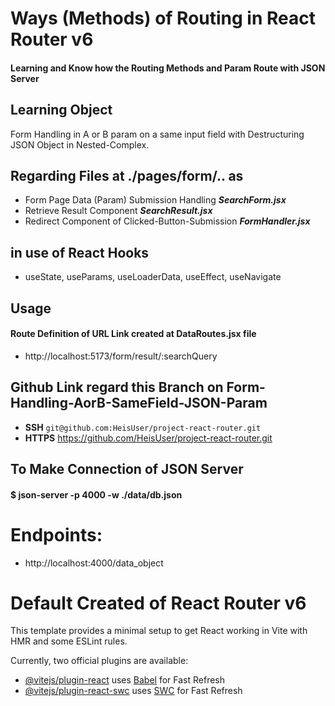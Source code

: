 # Ways (Methods) of Routing in React Router v6
#### Learning and Know how the Routing Methods and Param Route with JSON Server


## Learning Object
Form Handling in A or B param on a same input field with Destructuring JSON Object in Nested-Complex.


## Regarding Files at ./pages/form/.. as
- Form Page Data (Param) Submission Handling **_SearchForm.jsx_**
- Retrieve Result Component **_SearchResult.jsx_**
- Redirect Component of Clicked-Button-Submission **_FormHandler.jsx_**

## in use of React Hooks
- useState, useParams, useLoaderData, useEffect, useNavigate

## Usage
#### Route Definition of URL Link created at DataRoutes.jsx file
- http://localhost:5173/form/result/:searchQuery


## Github Link regard this Branch on Form-Handling-AorB-SameField-JSON-Param
- **SSH** ```git@github.com:HeisUser/project-react-router.git```
- **HTTPS** https://github.com/HeisUser/project-react-router.git

## To Make Connection of JSON Server
#### $ json-server -p 4000 -w ./data/db.json

# Endpoints:
- http://localhost:4000/data_object


# Default Created of React Router v6
This template provides a minimal setup to get React working in Vite with HMR and some ESLint rules.

Currently, two official plugins are available:

- [@vitejs/plugin-react](https://github.com/vitejs/vite-plugin-react/blob/main/packages/plugin-react/README.md) uses [Babel](https://babeljs.io/) for Fast Refresh
- [@vitejs/plugin-react-swc](https://github.com/vitejs/vite-plugin-react-swc) uses [SWC](https://swc.rs/) for Fast Refresh
